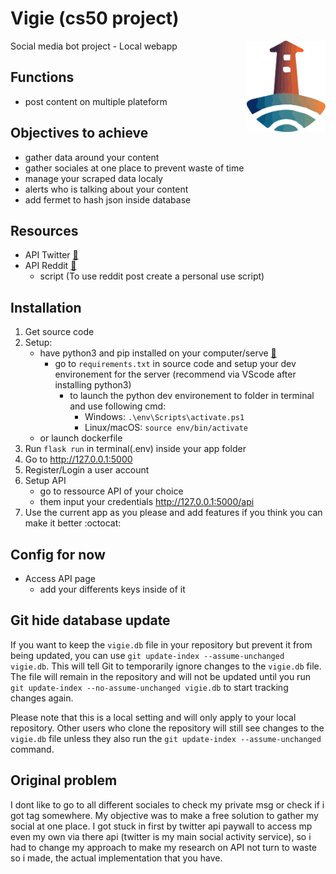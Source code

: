 # Vigie (cs50 project)
<img src="/static/Media/Logo_Vigie.svg" alt="logo for Vigie" title="Vigie" width="25%" align="right"/>
Social media bot project - Local webapp

## Functions
* post content on multiple plateform

## Objectives to achieve
* gather data around your content
* gather sociales at one place to prevent waste of time
* manage your scraped data localy
* alerts who is talking about your content
* add fermet to hash json inside database

## Resources
* API Twitter [:ledger:](https://developer.twitter.com/en/products/twitter-api)
* API Reddit [:ledger:](https://www.reddit.com/prefs/apps)
  * script (To use reddit post create a personal use script)

## Installation
1. Get source code 
2. Setup:
   - have python3 and pip installed on your computer/serve [:snake:](https://cloud.google.com/python/docs/setup)
     - go to `requirements.txt` in source code and setup your dev environement for the server (recommend via VScode after installing python3)
       - to launch the python dev environement to folder in terminal and use following cmd:
         - Windows: `.\env\Scripts\activate.ps1`
         - Linux/macOS: `source env/bin/activate`
   - or launch dockerfile
3. Run `flask run` in terminal(.env) inside your app folder
4. Go to http://127.0.0.1:5000
5. Register/Login a user account
6. Setup API 
   - go to ressource API of your choice
   - them input your credentials http://127.0.0.1:5000/api
7. Use the current app as you please and add features if you think you can make it better :octocat:

## Config for now
* Access API page
  * add your differents keys inside of it


## Git hide database update
If you want to keep the `vigie.db` file in your repository but prevent it from being updated, you can use `git update-index --assume-unchanged vigie.db`. This will tell Git to temporarily ignore changes to the `vigie.db` file. The file will remain in the repository and will not be updated until you run `git update-index --no-assume-unchanged vigie.db` to start tracking changes again.

Please note that this is a local setting and will only apply to your local repository. Other users who clone the repository will still see changes to the `vigie.db` file unless they also run the `git update-index --assume-unchanged` command.

## Original problem
I dont like to go to all different sociales to check my private msg or check if i got tag somewhere. My objective was to make a free solution to gather my social at one place. I got stuck in first by twitter api paywall to access mp even my own via there api (twitter is my main social activity service), so i had to change my approach to make my research on API not turn to waste so i made, the actual implementation that you have. 
